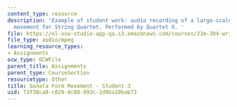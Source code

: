 ```yaml
---
content_type: resource
description: 'Example of student work: audio recording of a large-scale Sonata form
  movement for String Quartet. Performed by Quartet X. '
file: https://ol-ocw-studio-app-qa.s3.amazonaws.com/courses/21m-304-writing-in-tonal-forms-ii-spring-2009/73f38ca8c029dc88993c1d9ba10bab73_quartet3.mp3
file_type: audio/mpeg
learning_resource_types:
- Assignments
ocw_type: OCWFile
parent_title: Assignments
parent_type: CourseSection
resourcetype: Other
title: Sonata Form Movement - Student 3
uid: 73f38ca8-c029-dc88-993c-1d9ba10bab73
---
```

